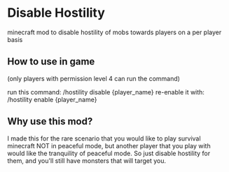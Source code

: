 # Disable Hostility

minecraft mod to disable hostility of mobs towards players on a per player basis

## How to use in game

(only players with permission level 4 can run the command)

run this command: /hostility disable {player_name}
re-enable it with: /hostility enable {player_name}

## Why use this mod?

I made this for the rare scenario that you would like to play survival minecraft NOT in peaceful mode, but another player that you play with would like the tranquility of peaceful mode. So just disable hostility for them, and you'll still have monsters that will target you.